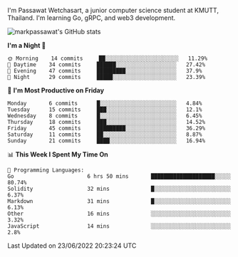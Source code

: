 
I'm Passawat Wetchasart, a junior computer science student at KMUTT, Thailand. I'm learning Go, gRPC, and web3 development.


![markpassawat's GitHub stats](https://github-readme-stats.vercel.app/api?username=markpassawat&show_icons=true&theme=radical)

<!--START_SECTION:waka-->
**I'm a Night 🦉** 

```text
🌞 Morning    14 commits     ██░░░░░░░░░░░░░░░░░░░░░░░   11.29% 
🌆 Daytime    34 commits     ██████░░░░░░░░░░░░░░░░░░░   27.42% 
🌃 Evening    47 commits     █████████░░░░░░░░░░░░░░░░   37.9% 
🌙 Night      29 commits     █████░░░░░░░░░░░░░░░░░░░░   23.39%

```
📅 **I'm Most Productive on Friday** 

```text
Monday       6 commits      █░░░░░░░░░░░░░░░░░░░░░░░░   4.84% 
Tuesday      15 commits     ███░░░░░░░░░░░░░░░░░░░░░░   12.1% 
Wednesday    8 commits      █░░░░░░░░░░░░░░░░░░░░░░░░   6.45% 
Thursday     18 commits     ███░░░░░░░░░░░░░░░░░░░░░░   14.52% 
Friday       45 commits     █████████░░░░░░░░░░░░░░░░   36.29% 
Saturday     11 commits     ██░░░░░░░░░░░░░░░░░░░░░░░   8.87% 
Sunday       21 commits     ████░░░░░░░░░░░░░░░░░░░░░   16.94%

```


📊 **This Week I Spent My Time On** 

```text
💬 Programming Languages: 
Go                       6 hrs 50 mins       ████████████████████░░░░░   80.74% 
Solidity                 32 mins             █░░░░░░░░░░░░░░░░░░░░░░░░   6.37% 
Markdown                 31 mins             █░░░░░░░░░░░░░░░░░░░░░░░░   6.13% 
Other                    16 mins             ░░░░░░░░░░░░░░░░░░░░░░░░░   3.32% 
JavaScript               14 mins             ░░░░░░░░░░░░░░░░░░░░░░░░░   2.8%

```


 Last Updated on 23/06/2022 20:23:24 UTC
<!--END_SECTION:waka-->

<!--
**markpassawat/markpassawat** is a ✨ _special_ ✨ repository because its `README.md` (this file) appears on your GitHub profile.

Here are some ideas to get you started:

- 🔭 I’m currently working on ...
- 🌱 I’m currently learning ...
- 👯 I’m looking to collaborate on ...
- 🤔 I’m looking for help with ...
- 💬 Ask me about ...
- 📫 How to reach me: ...
- 😄 Pronouns: He/Him
- ⚡ Fun fact: ...
-->
